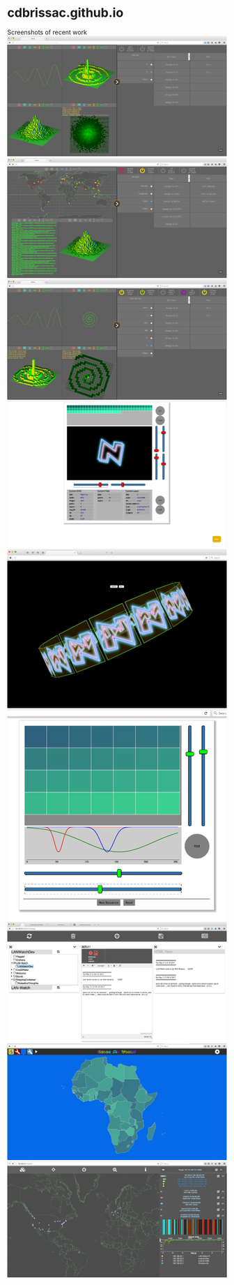 # cdbrissac.github.io
Screenshots of recent work
<img src="images/d3plot_090517f.png"/>
<img src="images/d3plot_090617c.png"/>
<img src="images/d3plot_090617d.png"/>
<img src="images/nesvg_controls.png"/>
<img src="images/carousel.png"/>
<img src="images/cst.png"/>
<img src="images/runninglog_051917a.png"/>
<img src="images/colormyworld.png"/>
<img src="images/lanwatch-2016.png"/>
